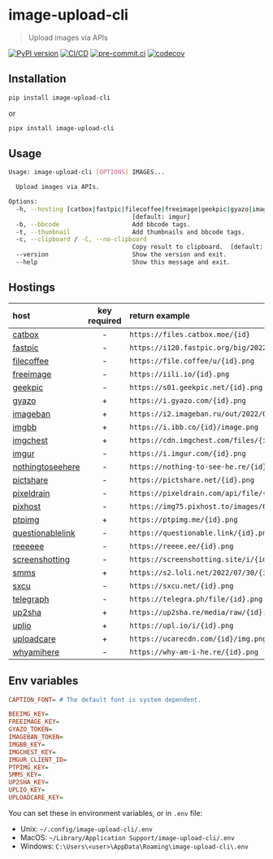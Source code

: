 # image-upload-cli

> Upload images via APIs

[![PyPI version](https://img.shields.io/pypi/v/image-upload-cli)](https://pypi.org/project/image-upload-cli)
[![CI/CD](https://github.com/DeadNews/image-upload-cli/actions/workflows/python-app.yml/badge.svg)](https://github.com/DeadNews/image-upload-cli/actions/workflows/python-app.yml)
[![pre-commit.ci](https://results.pre-commit.ci/badge/github/DeadNews/image-upload-cli/main.svg)](https://results.pre-commit.ci/latest/github/DeadNews/image-upload-cli/main)
[![codecov](https://codecov.io/gh/DeadNews/image-upload-cli/branch/main/graph/badge.svg?token=OCZDZIYPMC)](https://codecov.io/gh/DeadNews/image-upload-cli)

## Installation

```sh
pip install image-upload-cli
```

or

```sh
pipx install image-upload-cli
```

## Usage

```sh
Usage: image-upload-cli [OPTIONS] IMAGES...

  Upload images via APIs.

Options:
  -h, --hosting [catbox|fastpic|filecoffee|freeimage|geekpic|gyazo|imageban|imgbb|imgchest|imgur|pictshare|pixeldrain|pixhost|ptpimg|screenshotting|telegraph|up2sha|uplio|uploadcare|smms|nothingtoseehere|questionablelink|reeeeee|whyamihere|sxcu]
                                  [default: imgur]
  -b, --bbcode                    Add bbcode tags.
  -t, --thumbnail                 Add thumbnails and bbcode tags.
  -c, --clipboard / -C, --no-clipboard
                                  Copy result to clipboard.  [default: c]
  --version                       Show the version and exit.
  --help                          Show this message and exit.
```

## Hostings

| host                                              | key required | return example                                       |
| :------------------------------------------------ | :----------: | :--------------------------------------------------- |
| [catbox](https://catbox.moe/)                     |      -       | `https://files.catbox.moe/{id}`                      |
| [fastpic](https://fastpic.org/)                   |      -       | `https://i120.fastpic.org/big/2022/0730/d9/{id}.png` |
| [filecoffee](https://file.coffee/)                |      -       | `https://file.coffee/u/{id}.png`                     |
| [freeimage](https://freeimage.host/)              |      -       | `https://iili.io/{id}.png`                           |
| [geekpic](https://geekpic.net/)                   |      -       | `https://s01.geekpic.net/{id}.png`                   |
| [gyazo](https://gyazo.com/)                       |      +       | `https://i.gyazo.com/{id}.png`                       |
| [imageban](https://imageban.ru/)                  |      +       | `https://i2.imageban.ru/out/2022/07/30/{id}.png`     |
| [imgbb](https://imgbb.com/)                       |      +       | `https://i.ibb.co/{id}/image.png`                    |
| [imgchest](https://imgchest.com/)                 |      +       | `https://cdn.imgchest.com/files/{id}.png`            |
| [imgur](https://imgur.com/)                       |      -       | `https://i.imgur.com/{id}.png`                       |
| [nothingtoseehere](https://nothing-to-see-he.re/) |      -       | `https://nothing-to-see-he.re/{id}.png`              |
| [pictshare](https://pictshare.net/)               |      -       | `https://pictshare.net/{id}.png`                     |
| [pixeldrain](https://pixeldrain.com/)             |      -       | `https://pixeldrain.com/api/file/{id}`               |
| [pixhost](https://pixhost.to/)                    |      -       | `https://img75.pixhost.to/images/69/{id}_img.png`    |
| [ptpimg](https://ptpimg.me/)                      |      +       | `https://ptpimg.me/{id}.png`                         |
| [questionablelink](https://questionable.link/)    |      -       | `https://questionable.link/{id}.png`                 |
| [reeeeee](https://reeee.ee%22/)                   |      -       | `https://reeee.ee/{id}.png`                         |
| [screenshotting](https://screenshotting.site/)    |      -       | `https://screenshotting.site/i/{id}.png`             |
| [smms](https://sm.ms/)                            |      +       | `https://s2.loli.net/2022/07/30/{id}.png`            |
| [sxcu](https://sxcu.net/)                         |      -       | `https://sxcu.net/{id}.png`                          |
| [telegraph](https://telegra.ph/)                  |      -       | `https://telegra.ph/file/{id}.png`                   |
| [up2sha](https://up2sha.re/)                      |      +       | `https://up2sha.re/media/raw/{id}.png`               |
| [uplio](https://upl.io/)                          |      +       | `https://upl.io/i/{id}.png`                          |
| [uploadcare](https://uploadcare.com/)             |      +       | `https://ucarecdn.com/{id}/img.png`                  |
| [whyamihere](https://why-am-i-he.re/)             |      -       | `https://why-am-i-he.re/{id}.png`                    |

## Env variables

```ini
CAPTION_FONT= # The default font is system dependent.

BEEIMG_KEY=
FREEIMAGE_KEY=
GYAZO_TOKEN=
IMAGEBAN_TOKEN=
IMGBB_KEY=
IMGCHEST_KEY=
IMGUR_CLIENT_ID=
PTPIMG_KEY=
SMMS_KEY=
UP2SHA_KEY=
UPLIO_KEY=
UPLOADCARE_KEY=
```

You can set these in environment variables, or in `.env` file:

- Unix: `~/.config/image-upload-cli/.env`
- MacOS: `~/Library/Application Support/image-upload-cli/.env`
- Windows: `C:\Users\<user>\AppData\Roaming\image-upload-cli\.env`
